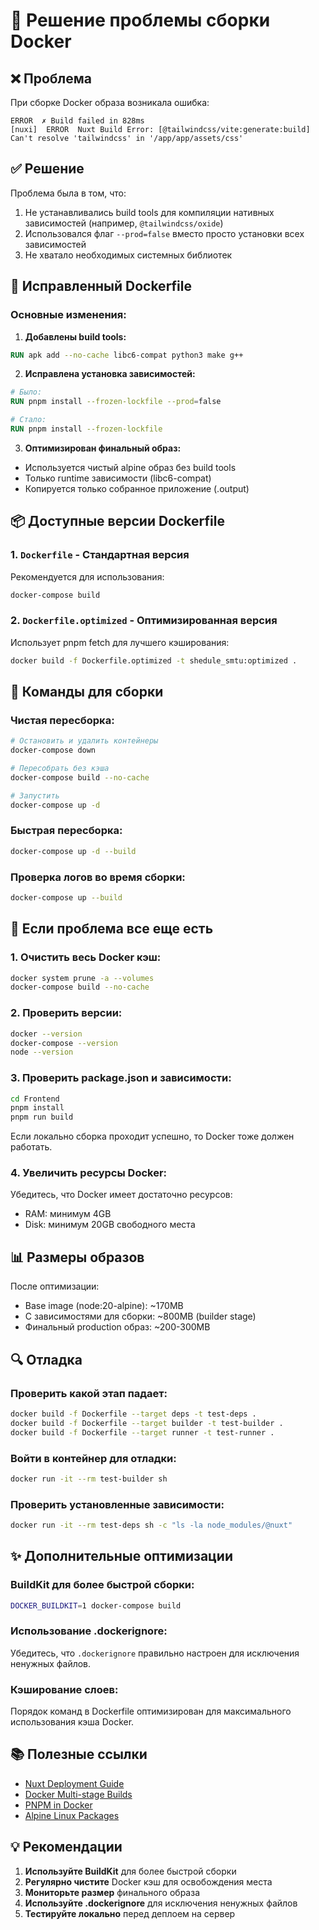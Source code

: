 # 🔧 Решение проблемы сборки Docker

## ❌ Проблема

При сборке Docker образа возникала ошибка:
```
ERROR  ✗ Build failed in 828ms
[nuxi]  ERROR  Nuxt Build Error: [@tailwindcss/vite:generate:build] Can't resolve 'tailwindcss' in '/app/app/assets/css'
```

## ✅ Решение

Проблема была в том, что:
1. Не устанавливались build tools для компиляции нативных зависимостей (например, `@tailwindcss/oxide`)
2. Использовался флаг `--prod=false` вместо просто установки всех зависимостей
3. Не хватало необходимых системных библиотек

## 🚀 Исправленный Dockerfile

### Основные изменения:

1. **Добавлены build tools:**
```dockerfile
RUN apk add --no-cache libc6-compat python3 make g++
```

2. **Исправлена установка зависимостей:**
```dockerfile
# Было:
RUN pnpm install --frozen-lockfile --prod=false

# Стало:
RUN pnpm install --frozen-lockfile
```

3. **Оптимизирован финальный образ:**
- Используется чистый alpine образ без build tools
- Только runtime зависимости (libc6-compat)
- Копируется только собранное приложение (.output)

## 📦 Доступные версии Dockerfile

### 1. `Dockerfile` - Стандартная версия
Рекомендуется для использования:
```bash
docker-compose build
```

### 2. `Dockerfile.optimized` - Оптимизированная версия
Использует pnpm fetch для лучшего кэширования:
```bash
docker build -f Dockerfile.optimized -t shedule_smtu:optimized .
```

## 🔨 Команды для сборки

### Чистая пересборка:
```bash
# Остановить и удалить контейнеры
docker-compose down

# Пересобрать без кэша
docker-compose build --no-cache

# Запустить
docker-compose up -d
```

### Быстрая пересборка:
```bash
docker-compose up -d --build
```

### Проверка логов во время сборки:
```bash
docker-compose up --build
```

## 🐛 Если проблема все еще есть

### 1. Очистить весь Docker кэш:
```bash
docker system prune -a --volumes
docker-compose build --no-cache
```

### 2. Проверить версии:
```bash
docker --version
docker-compose --version
node --version
```

### 3. Проверить package.json и зависимости:
```bash
cd Frontend
pnpm install
pnpm run build
```

Если локально сборка проходит успешно, то Docker тоже должен работать.

### 4. Увеличить ресурсы Docker:
Убедитесь, что Docker имеет достаточно ресурсов:
- RAM: минимум 4GB
- Disk: минимум 20GB свободного места

## 📊 Размеры образов

После оптимизации:
- Base image (node:20-alpine): ~170MB
- С зависимостями для сборки: ~800MB (builder stage)
- Финальный production образ: ~200-300MB

## 🔍 Отладка

### Проверить какой этап падает:
```bash
docker build -f Dockerfile --target deps -t test-deps .
docker build -f Dockerfile --target builder -t test-builder .
docker build -f Dockerfile --target runner -t test-runner .
```

### Войти в контейнер для отладки:
```bash
docker run -it --rm test-builder sh
```

### Проверить установленные зависимости:
```bash
docker run -it --rm test-deps sh -c "ls -la node_modules/@nuxt"
```

## ✨ Дополнительные оптимизации

### BuildKit для более быстрой сборки:
```bash
DOCKER_BUILDKIT=1 docker-compose build
```

### Использование .dockerignore:
Убедитесь, что `.dockerignore` правильно настроен для исключения ненужных файлов.

### Кэширование слоев:
Порядок команд в Dockerfile оптимизирован для максимального использования кэша Docker.

## 📚 Полезные ссылки

- [Nuxt Deployment Guide](https://nuxt.com/docs/getting-started/deployment)
- [Docker Multi-stage Builds](https://docs.docker.com/build/building/multi-stage/)
- [PNPM in Docker](https://pnpm.io/docker)
- [Alpine Linux Packages](https://pkgs.alpinelinux.org/packages)

## 💡 Рекомендации

1. **Используйте BuildKit** для более быстрой сборки
2. **Регулярно чистите** Docker кэш для освобождения места
3. **Мониторьте размер** финального образа
4. **Используйте .dockerignore** для исключения ненужных файлов
5. **Тестируйте локально** перед деплоем на сервер

